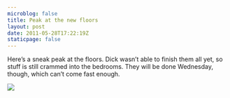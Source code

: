 ```yaml
---
microblog: false
title: Peak at the new floors
layout: post
date: 2011-05-28T17:22:19Z
staticpage: false
---
```


Here’s a sneak peak at the floors. Dick wasn’t able to finish them all
yet, so stuff is still crammed into the bedrooms. They will be done
Wednesday, though, which can’t come fast enough.

![](http://24.media.tumblr.com/tumblr_llxl18YrQk1qzpdrho1_1280.jpg)
